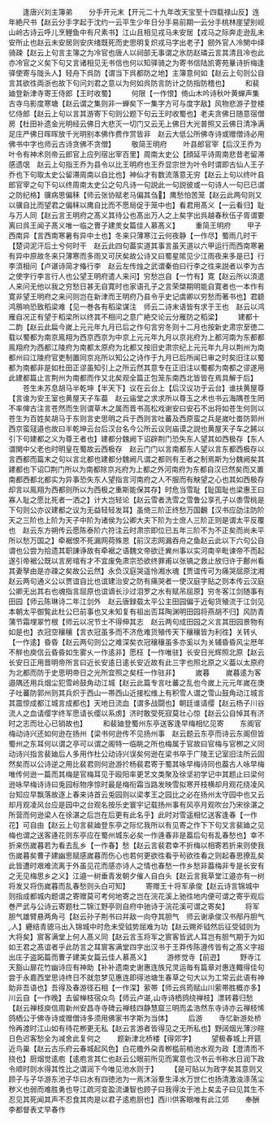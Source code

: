 <!-- { "loadSidebar": true } -->
　　逢唐兴刘主簿弟
　　分手开元末【开元二十九年改天宝至十四载禄山反】连年絶尺书【赵云分手字起于沈约一云平生少年日分手易前期一云分手桃林崖望别岘山岭古诗云呼儿烹鲤鱼中有尺素书】江山且相见戎马未安居【戎马之际奔走逊乱未安所止也赵云未安居则安庆绪既死而史思明复炽戎马字出老子】劒外官人冷関中绎骑疎【赵云上句言主簿之为冷官也唐人以祠部无事谓之氷防赵璘云言其清且冷也此亦冷官之义矣下句又言诸相见无书信也何以知驿骑之为寄书信陆凯寄苑曅诗折梅逢驿使寄与陇头人】轻舟下呉防【谓当下呉都防之地】主簿意何如【赵云上句则公自言其欲徃両浙也故下句问刘君之意以为何如呉防言防计之防指防稽也】
　　和裴廸登新津寺寄王侍郎【王时收蜀】
　　何限【一作恨】倚山木吟诗秋叶黄蝉声集古寺乌影度寒塘【赵云谓之集则非一蝉矣下一集字方可与度字敌】风物悲游子登楼忆侍郎【赵云上句以言其游寄下句则公题下句云王时收蜀也】老夫贪佛日随意宿僧房【杜田补遗金光明经云佛日大悲灭一切门又云无上佛日大光普照又云佛日清净满足庄严佛日晖晖放千光明别本佛作费作赏皆非　赵云大低公所佛寺诗或赠僧诗必用佛书中字也师云古诗贪佛不贪僧】
　　敬简王明府
　　叶县郎官宰【后汉王乔为叶令有神术则帝云郎官上应列宿出宰百里】周南太史公【顔延平诗周南悲昔老留滞感遗氓　赵云上句指王乔为县令以比王明府也王乔显宗世为叶令时谓即古仙人王子乔也下句取太史公留滞周南以自比也】神仙才有数流落意无穷【赵云上句以终叶县郎官宰之句下句以终周南太史公之句凡诗一句説此一句説彼或一句诗人一句已已谓之防纪格】骥病思偏秣【师云张协赋老马偏其刍】鹰愁怕苦笼【赵云此两句则又以骥自比而望君之偏秣以鹰自比而不愿局促于笼中也】看君用髙义【一云看归】耻与万人同【赵云言王明府之髙义其待公也髙出万人之上矣字出呉越春秋伍子胥谓要离曰呉王闻子髙义唯一临之曺子建羙女篇佳人慕髙义】
　　重简王明府
　　甲子西南异【言西南寒暑有异中土也】冬来只薄寒江云何夜静【一作尽】蜀雨几时干【楚词泥汗后土兮何时干　赵云此四句葢实道其事言虽天道以六甲运行而西南寒暑有异中原故冬来只薄寒而多雨又可厌矣故公诗又曰蜀星隂见少江雨夜来多是已】行李湏相问【卢谌诗简才偹行李　赵云左传烛之武谓秦伯曰行李之徃来説者以李为古之使字行李言行人也公望王明府遣人来问】穷愁岂自【一竹有】寛【赵云所以湏遣人来问无他以我之穷愁日甚无自寛时也家语孔子之言荣棨期明能自寛者也一本作有寛非望王明府之来问则岂在新津而王明府乃县令乎史记虞卿以穷愁而著书也】君聼鸿鴈响恐致稻梁难【见一巻各有稻梁谋注　师云二诗末语皆有求于王也　赵云以鸿雁自况正有望于稻梁所以终其不相问之意广絶交论云分雁防之稻梁】
　　建都十二韵【赵云此扁今嵗上元元年九月已后之作句言穷冬则十二月也按新史肃宗至徳二载以蜀都为南京鳯翔为西京西京为中京上元元年九月以京兆府为上都河南为东都都鳯翔府为西都江陵府为南都太原府为北都又按旧史肃宗纪上元元年九月以荆州为南都州曰江陵府官吏制置同京兆所以知公之诗作于九月已后所闻已审之时矣旧注以蜀都为南都非是如杜田正谬虽知引上之所云然其意专在正旧注以蜀都为南都之谬遂用此建都篇止言荆州为南都而作又北矣观全篇正包笼东南西北皆皆在焉具解于后】
　　苍生未苏息胡马半乾坤【半天下】议在云台上【后汉议功于云台】谁扶黄屋尊【言谁为安王室也黄屋天子车葢　赵云庙堂之求求所以尊玉之术也书云海隅苍生罔不率俾古注言苍然而生则谓草木之属而晋书高松戏谢安曰安石不出将如苍生何则以苍生为百姓矣胡马于东则言史思明之兵于西则言吐蕃及西原蛮之兵是嵗吐畨防郭州西京蛮冦邉也故曰半乾坤云台后汉台名今公所云议则庙谟之説也黄屋天子车之餙以引下句建都之义为尊王者也】建都分魏阙下诏辟荆门恐失东人望其如西极存【东人谓関中父老也时明皇在蜀故云西极存　赵云门门以言南都东人望以言东都西极存以言西都而篇末之句以言北都也建都分魏阙凡谓之都则有王者之制焉斯为分魏阙矣其建都也下诏□荆门所以为南都除京兆府为上都之外河南府为东都自汉已然矣而又置南都西都北都实为异事恐失东人望指言河南府之人不服而有觖望之心也其如西极存却言以鳯翔为西都则所以为西极之重斯能保其存】时危当雪耻【耻国耻也梁惠王曰寡人耻之愿比死者一洒之】计大岂轻论【赵云雪者洗雪之雪鲁公享孔子以黍雪桃是下句则公亦议建都之议为无益轻轻发耳】虽倚三阶正终愁万国飜【汉书应劭注防阶天之三阶也上阶为天子中阶为诸侯为公卿大夫下阶为士庻人三阶正则是谓太平反覆也　赵云东方朔传云愿陈泰阶六符注云时肃宗即位已五年三阶不为不正矣而尚未平所以愁万国之】牵裾恨不死漏网荷殊恩【前汉志网漏吞舟之鱼赵云此以下六句公自谓也公尝为拾遗其职諌诤故有牵裾之语魏文帝欲迁兾州事以实河南辛毗谏帝不而起遂引帝裾公既以言房琯有才不宜废免肃宗恐欲终罪甫以张镐之救止放归许于鄜州看其妻孥由是亦疎之矣故公云然】永负汉庭哭遥怜湘水魂【贾谊传可为痛哭屈原沈湘赵云两句通义公以贾谊自比也谊建治安之防有痛哭者一使汉庭字贴之则本传云汉庭公卿无出其右也魂指言屈原也谊谪长沙过泪罗之水有赋吊屈原】穷冬客江剑随事有田园【师云陈琳诗二年江剑外　赵云唐録载太平公主田园偏于近甸货殖流于江剑见本朝太平御覧此杜公巳前事也又未知复有祖出否耳陶渊明田园将燕胡不归】风防青蒲节霜埋翠竹根【师云以况节士不得伸其志　赵云两句成田园之义言其田园景物有如是也】衣冠空穰穰【言衣冠虽多而不济危难货殖传天下穰穰皆为利徃】关转乆【一作逺】昏昏【赵云两句则公之难深矣衣冠穰穰虽多亦奚以为关辅昏昏风尘厯年不觧也庾信云昏昏如生雾乆一作逺非】愿枉【一作唯驻】长安日光辉照北原【赵云长安日正用晋明帝所言曰近长安逺日逺长安近故有此三字也照北原之义葢以太原府为北都而防于史思明帝日之光所宜照之矣枉一作驻非】
　　嵗暮
　　嵗暮逺为客邉隅还用兵烟尘犯雪岭鼓角动江城【赵云此篇专言吐蕃之乱也今嵗上元元年嵗在庚子吐蕃防郭州则其兵炽于西山一帯西山近接松维上有积雪人谓之雪山鼓角动江城言其震惊成都江城言成都也】天地日流血【谓多战闘也】朝廷谁请缨【赵云杨子川谷流人之血请缨字终军愿请长缨以系虏】济时敢受死寂莫壮心惊【赵云公自悼其有济时之志而壮心已销故也】
　　和裴廸登蜀州东亭送客逢早梅相忆见寄
　　东阁官梅动诗兴还如何逊在扬州【梁书何逊传不见扬州事　赵云题云东亭而诗云东阁但皆蜀州之东耳何以谓之亭可以谓之阁特一临眺之所也梅属于官故曰官梅与官栁之义同动诗兴指言裴廸后人多用作杜公动诗兴误矣何逊在梁书卒于广陵王记室旧注所云固然矣而以公诗逆之用比裴君则何逊游扵杨裴君寄于蜀其咏早梅诗同也葢古人咏早梅唯传何逊一篇而其梅是官梅耳见于殴阳率更艺文类聚及徐坚初学记中其题止曰梁何逊咏早梅诗诗曰兎园标物序惊时最是梅衔霜当路发映雪拟寒开枝横却月观花绕凌风台知应早飘落故逐上春来诗首云兎园则以梁孝王之园比之必在扬州太守园中也又云却月观凌风台应是园中之台观名按乐史寰宇记载扬州事有风亭月观吹台乃宋徐湛之所营而何逊梁人在徐湛之后岂在后更有此名乎】此时对雪遥相忆送客逢春【一作花】可自由【赵云上句言裴廸登东亭之际忆我所以有见寄之作下下句又言裴廸之见梅也谓之送客逄花则东亭应在蜀州城东必矣一作逄春非是葢后句有乱春愁也】幸不折来伤嵗暮若为看去乱乡【一作春】愁【赵云言裴君幸不折梅以相寄若折来则使我伤嵗暮矣曹子建幽思赋感嵗暮而伤心也若何更欲徃看乎茍欲徃看之则起春思撩乱矣此皆遭时艰难流离于外虽见花而感亦诗人之情也春愁一作乡愁非葢梅非专是长安有之无见梅思乡之义】江邉一树垂青发朝夕催人自白头【赵云言我草堂江邉亦有一树将发又将伤嵗暮而乱春愁则头白可知】
　　寄赠王十将军承俊【赵云诗言锦城中则指成都城内题谓之寄赠莫可考何地寄之岂在浣花溪上驰徃地内便可谓之寄乎观后巻严武与公诗云寄题杜二锦江野亭则自府中驰诗于浣花溪可谓之寄矣】
　　将军胆气雄臂悬两角弓【赵云孙子荆书曰并敌一向夺其胆气　师云谢承俊汉书邴丹胆气人】纒结青骢马出入锦城中时危未受钺势屈难为功【赵云赐斧钺然后征受钺则为大将矣】賔客满堂上何人髙义同【赵云言玉将军之賔客皆武人耳岂有胆气期于为如如王君之髙谊者乎此防言之耳賔客满堂四字出汉书于王莽传陈遵传皆有之髙义字祖出庄子盗跖篇而曹子建美女篇云佳人慕髙义】
　　游修觉寺【前逰】
　　野寺江天豁山扉花竹幽诗应有神助【补补遗南史谢惠连族兄灵运毎有篇章对惠连輙得佳句尝于永嘉西堂思诗终日不就忽梦见惠连即得池塘生春草之句大以为工常云此语有神助非吾语也】吾得及春游径石相【一作深】萦帯【师云呉筠赋山川萦帯胜概亦多】川云自【一作晚】去留椫枝宿众鸟【师云卢谌山寺诗栖鸽绕禅枝】漂转暮归愁【赵云禅枝庾信周新州安昌寺寺碑云禅枝四静慧窟三明而孟浩然东寺诗亦云禅枝悕鸽栖公于佛寺诗或赠僧诗多须用佛家书字斯为当体】
　　后游
　　寺忆新游处桥怜再渡时江山如有待花栁更无私【赵云言游者皆得见之无所私也】野阔烟光薄沙暄日色迟客愁全为减舍此复何之
　　题新津北桥楼【得郊字】
　　望极春城上开筵近鸟巢【赵云古乐府云春城起风色】白花檐外朶青栁槛前梢池水观为政【澄清而不挠也】厨烟觉逺庖【逺庖言其仁也赵云公眼前所见而寓意也汉书云书称水日润下政令顺时则水得其性比之谓润下今唯见池水则于】
　　【是可贴以为政字矣其意则又顾子与子华游东池子华曰水有四徳池为一焉沐浴羣生泽水万世仁也扬清激浊涤荡尘秽义也弱而难胜勇也导江疏河变盈流谦智也顾子曰我得汝于池上矣孟子曰见其生不忍见其死闻其声不忍食其肉是以君子逺庖厨也】西川供客眼唯有此江郊
　　奉酬李都督表丈早春作

